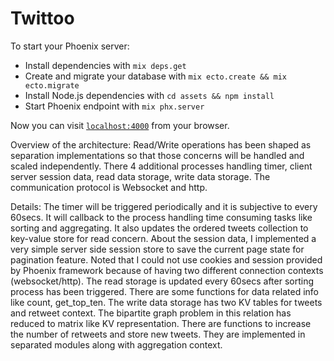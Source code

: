 # Twittoo

To start your Phoenix server:
  * Install dependencies with `mix deps.get`
  * Create and migrate your database with `mix ecto.create && mix ecto.migrate`
  * Install Node.js dependencies with `cd assets && npm install`
  * Start Phoenix endpoint with `mix phx.server`

Now you can visit [`localhost:4000`](http://localhost:4000) from your browser.

Overview of the architecture:
Read/Write operations has been shaped as separation implementations so that those concerns will be handled and scaled independently.
There 4 additional processes handling timer, client server session data, read data storage, write data storage.
The communication protocol is Websocket and http.

Details:
The timer will be triggered periodically and it is subjective to every 60secs. It will callback to the process handling time consuming tasks like sorting and aggregating.
It also updates the ordered tweets collection to key-value store for read concern.
About the session data, I implemented a very simple server side session store to save the current page state for pagination feature. Noted that I could not use cookies and session provided by Phoenix framework because of having two different connection contexts (websocket/http).
The read storage is updated every 60secs after sorting process has been triggered. There are some functions for data related info like count, get_top_ten.
The write data storage has two KV tables for tweets and retweet context. The bipartite graph problem in this relation has reduced to matrix like KV representation. There are functions to increase the number of retweets and store new tweets. They are implemented in separated modules along with aggregation context.
